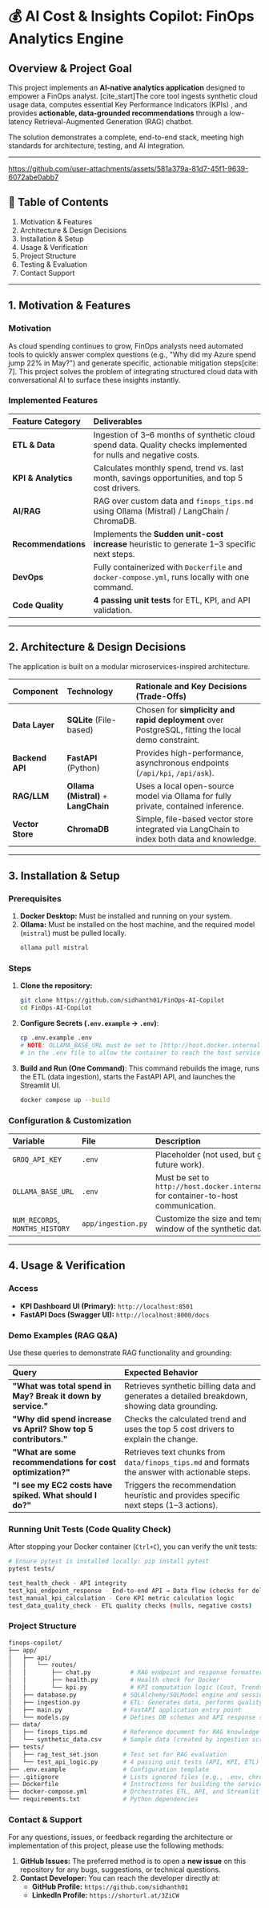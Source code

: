 # 💰 AI Cost & Insights Copilot: FinOps Analytics Engine

## Overview & Project Goal

This project implements an **AI-native analytics application** designed to empower a FinOps analyst. [cite_start]The core tool ingests synthetic cloud usage data, computes essential Key Performance Indicators (KPIs) , and provides **actionable, data-grounded recommendations** through a low-latency Retrieval-Augmented Generation (RAG) chatbot.

The solution demonstrates a complete, end-to-end stack, meeting high standards for architecture, testing, and AI integration.

***


https://github.com/user-attachments/assets/581a379a-81d7-45f1-9639-6072abe0abb7


## 📖 Table of Contents
1. Motivation & Features
2. Architecture & Design Decisions
3. Installation & Setup
4. Usage & Verification
5. Project Structure
6. Testing & Evaluation
7. Contact Support

***

## 1. Motivation & Features

### Motivation
As cloud spending continues to grow, FinOps analysts need automated tools to quickly answer complex questions (e.g., "Why did my Azure spend jump 22% in May?") and generate specific, actionable mitigation steps[cite: 7]. This project solves the problem of integrating structured cloud data with conversational AI to surface these insights instantly.

### Implemented Features
| Feature Category | Deliverables |
| :--- | :--- |
| **ETL & Data** | Ingestion of 3–6 months of synthetic cloud spend data. Quality checks implemented for nulls and negative costs. |
| **KPI & Analytics** | Calculates monthly spend, trend vs. last month, savings opportunities, and top 5 cost drivers. |
| **AI/RAG** | RAG over custom data and `finops_tips.md` using Ollama (Mistral) / LangChain / ChromaDB. |
| **Recommendations** | Implements the **Sudden unit-cost increase** heuristic  to generate 1–3 specific next steps. |
| **DevOps** | Fully containerized with `Dockerfile` and `docker-compose.yml`, runs locally with one command. |
| **Code Quality** | **4 passing unit tests** for ETL, KPI, and API validation. |

***

## 2. Architecture & Design Decisions

The application is built on a modular microservices-inspired architecture.

| Component | Technology | Rationale and Key Decisions (Trade-Offs) |
| :--- | :--- | :--- |
| **Data Layer** | **SQLite** (File-based) | Chosen for **simplicity and rapid deployment** over PostgreSQL, fitting the local demo constraint. |
| **Backend API** | **FastAPI** (Python) | Provides high-performance, asynchronous endpoints (`/api/kpi`, `/api/ask`). |
| **RAG/LLM** | **Ollama (Mistral)** + **LangChain** | Uses a local open-source model via Ollama  for fully private, contained inference. |
| **Vector Store** | **ChromaDB** | Simple, file-based vector store  integrated via LangChain to index both data and knowledge. |

***

## 3. Installation & Setup

### Prerequisites
1.  **Docker Desktop:** Must be installed and running on your system.
2.  **Ollama:** Must be installed on the host machine, and the required model (`mistral`) must be pulled locally.
    ```bash
    ollama pull mistral
    ```

### Steps
1.  **Clone the repository:**
    ```bash
    git clone https://github.com/sidhanth01/FinOps-AI-Copilot
    cd FinOps-AI-Copilot
    ```
2.  **Configure Secrets (`.env.example` $\to$ `.env`)**:
    ```bash
    cp .env.example .env
    # NOTE: OLLAMA_BASE_URL must be set to [http://host.docker.internal:11434](http://host.docker.internal:11434) 
    # in the .env file to allow the container to reach the host service.
    ```
3.  **Build and Run (One Command)**: This command rebuilds the image, runs the ETL (data ingestion), starts the FastAPI API, and launches the Streamlit UI.
    ```bash
    docker compose up --build
    ```

### Configuration & Customization
| Variable | File | Description |
| :--- | :--- | :--- |
| `GROQ_API_KEY` | `.env` | Placeholder (not used, but good for future work). |
| `OLLAMA_BASE_URL` | `.env` | Must be set to `http://host.docker.internal:11434` for container-to-host communication. |
| `NUM_RECORDS`, `MONTHS_HISTORY` | `app/ingestion.py` | Customize the size and temporal window of the synthetic dataset. |

***

## 4. Usage & Verification

### Access
* **KPI Dashboard UI (Primary):** `http://localhost:8501`
* **FastAPI Docs (Swagger UI):** `http://localhost:8000/docs`

### Demo Examples (RAG Q&A)
Use these queries to demonstrate RAG functionality and grounding:

| Query | Expected Behavior |
| :--- | :--- |
| **"What was total spend in May? Break it down by service."** | Retrieves synthetic billing data and generates a detailed breakdown, showing data grounding. |
| **"Why did spend increase vs April? Show top 5 contributors."** | Checks the calculated trend and uses the top 5 cost drivers to explain the change. |
| **"What are some recommendations for cost optimization?"** | Retrieves text chunks from `data/finops_tips.md` and formats the answer with actionable steps. |
| **"I see my EC2 costs have spiked. What should I do?"** | Triggers the recommendation heuristic and provides specific next steps (1–3 actions). |

### Running Unit Tests (Code Quality Check)

After stopping your Docker container (`Ctrl+C`), you can verify the unit tests:

```bash
# Ensure pytest is installed locally: pip install pytest
pytest tests/

test_health_check -	API integrity
test_kpi_endpoint_response - End-to-end API → Data flow (checks for deliberate cost spike)
test_manual_kpi_calculation - Core KPI metric calculation logic
test_data_quality_check	- ETL quality checks (nulls, negative costs)
```

### Project Structure

```bash
finops-copilot/
├── app/
│   ├── api/
│   │   └── routes/
│   │       ├── chat.py           # RAG endpoint and response formatter
│   │       ├── health.py         # Health check for Docker
│   │       └── kpi.py            # KPI computation logic (Cost, Trends)
│   ├── database.py             # SQLAlchemy/SQLModel engine and session setup
│   ├── ingestion.py            # ETL: Generates data, performs quality checks, loads DB
│   ├── main.py                 # FastAPI application entry point
│   └── models.py               # Defines DB schemas and API response schemas
├── data/
│   ├── finops_tips.md          # Reference document for RAG knowledge
│   └── synthetic_data.csv      # Sample data (created by ingestion script)
├── tests/
│   ├── rag_test_set.json       # Test set for RAG evaluation
│   └── test_api_logic.py       # 4 passing unit tests (API, KPI, ETL)
├── .env.example                # Configuration template
├── .gitignore                  # Lists ignored files (e.g., .env, chroma_db/)
├── Dockerfile                  # Instructions for building the service image
├── docker-compose.yml          # Orchestrates ETL, API, and Streamlit
└── requirements.txt            # Python dependencies
```
### Contact & Support

For any questions, issues, or feedback regarding the architecture or implementation of this project, please use the following methods:

1.  **GitHub Issues:** The preferred method is to open a **new issue** on this repository for any bugs, suggestions, or technical questions.
2.  **Contact Developer:** You can reach the developer directly at:
    * **GitHub Profile:** `https://github.com/sidhanth01`
    * **LinkedIn Profile:** `https://shorturl.at/3ZiCW`
